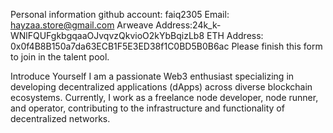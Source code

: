 Personal information
github account: faiq2305
Email: hayzaa.store@gmail.com
Arweave Address:24k_k-WNlFQUFgkbgqaaOJvqvzQkvioO2kYbBqizLb8
ETH Address: 0x0f4B8B150a7da63ECB1F5E3ED38f1C0BD5B0B6ac
Please finish this form to join in the talent pool.

Introduce Yourself
I am a passionate Web3 enthusiast specializing in developing decentralized applications (dApps) across diverse blockchain ecosystems. Currently, I work as a freelance node developer, node runner, and operator, contributing to the infrastructure and functionality of decentralized networks.
